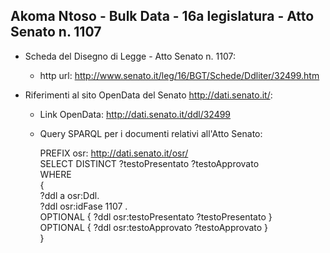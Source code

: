 ## Akoma Ntoso - Bulk Data - 16a legislatura - Atto Senato n. 1107 ##

* Scheda del Disegno di Legge - Atto Senato n. 1107:
	* http url: http://www.senato.it/leg/16/BGT/Schede/Ddliter/32499.htm

* Riferimenti al sito OpenData del Senato http://dati.senato.it/:
	* Link OpenData: http://dati.senato.it/ddl/32499
	* Query SPARQL per i documenti relativi all'Atto Senato:

        PREFIX osr: <http://dati.senato.it/osr/>  
		SELECT DISTINCT ?testoPresentato ?testoApprovato  
		WHERE  
		{  
		    ?ddl a osr:Ddl.  
		    ?ddl osr:idFase 1107 .  
		    OPTIONAL { ?ddl osr:testoPresentato ?testoPresentato }  
		    OPTIONAL { ?ddl osr:testoApprovato ?testoApprovato }  
		}
		